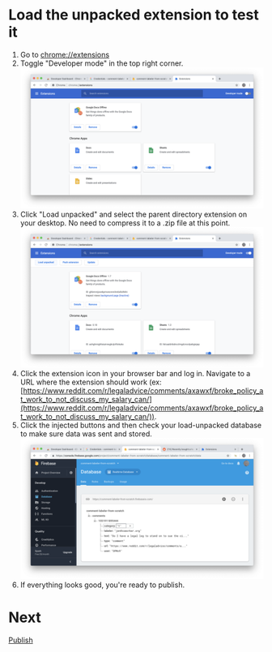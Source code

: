 # Load the unpacked extension to test it
1. Go to [chrome://extensions](chrome://extensions)
2. Toggle "Developer mode" in the top right corner.
![](images/load-unpacked/0.png)
3. Click "Load unpacked" and select the parent directory extension on your desktop. No need to compress it to a .zip file at this point.
![](images/load-unpacked/1.png)
3. Click the extension icon in your browser bar and log in. Navigate to a URL where the extension should work (ex: [https://www.reddit.com/r/legaladvice/comments/axawxf/broke_policy_at_work_to_not_discuss_my_salary_can/](https://www.reddit.com/r/legaladvice/comments/axawxf/broke_policy_at_work_to_not_discuss_my_salary_can/)).
4. Click the injected buttons and then check your load-unpacked database to make sure data was sent and stored.
![](images/load-unpacked/3.png)
5. If everything looks good, you're ready to publish.
# Next
[Publish](5-publish.md)
